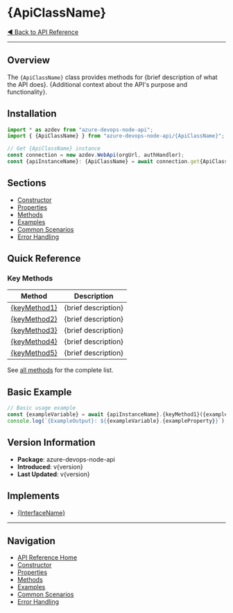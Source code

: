 # {ApiClassName}

[◀ Back to API Reference](../README.md)

---

## Overview

The `{ApiClassName}` class provides methods for {brief description of what the API does}. {Additional context about the API's purpose and functionality}.

## Installation

```typescript
import * as azdev from "azure-devops-node-api";
import { {ApiClassName} } from "azure-devops-node-api/{ApiClassName}";

// Get {ApiClassName} instance
const connection = new azdev.WebApi(orgUrl, authHandler);
const {apiInstanceName}: {ApiClassName} = await connection.get{ApiClassName}();
```

## Sections

- [Constructor](./constructor.md)
- [Properties](./properties.md)
- [Methods](./methods/README.md)
- [Examples](./examples.md)
- [Common Scenarios](./common-scenarios.md)
- [Error Handling](./error-handling.md)

## Quick Reference

### Key Methods

| Method | Description |
|--------|-------------|
| [{keyMethod1}](./methods/{key-method1}.md) | {brief description} |
| [{keyMethod2}](./methods/{key-method2}.md) | {brief description} |
| [{keyMethod3}](./methods/{key-method3}.md) | {brief description} |
| [{keyMethod4}](./methods/{key-method4}.md) | {brief description} |
| [{keyMethod5}](./methods/{key-method5}.md) | {brief description} |

See [all methods](./methods/README.md) for the complete list.

## Basic Example

```typescript
// Basic usage example
const {exampleVariable} = await {apiInstanceName}.{keyMethod1}({exampleParameter});
console.log(`{ExampleOutput}: ${{exampleVariable}.{exampleProperty}}`);
```

## Version Information

- **Package**: azure-devops-node-api
- **Introduced**: v{version}
- **Last Updated**: v{version}

## Implements

- [{InterfaceName}](../interfaces/{InterfaceName}.md)

---

## Navigation

- [API Reference Home](../README.md)
- [Constructor](./constructor.md)
- [Properties](./properties.md)
- [Methods](./methods/README.md)
- [Examples](./examples.md)
- [Common Scenarios](./common-scenarios.md)
- [Error Handling](./error-handling.md) 